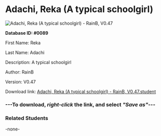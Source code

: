 # Adachi, Reka (A typical schoolgirl)

<img src="Files/Adachi, Reka (A typical schoolgirl).png" title="Adachi, Reka (A typical schoolgirl) - RainB, V0.47">

**Database ID: #0089**

First Name: Reka

Last Name: Adachi

Description: A typical schoolgirl

Author: RainB

Version: V0.47

Download link: <a href="https://raw.githubusercontent.com/Arbiter1223/Daigaku-Gurashi-Custom-Students/master/Files/Student Files/Adachi%2C%20Reka%20(A%20typical%20schoolgirl)%20-%20RainB%2C%20V0.47.student">Adachi, Reka (A typical schoolgirl) - RainB, V0.47.student</a>

### ---**To download, _right-click_ the link, and select _"Save as"_**---

### Related Students

-none-
